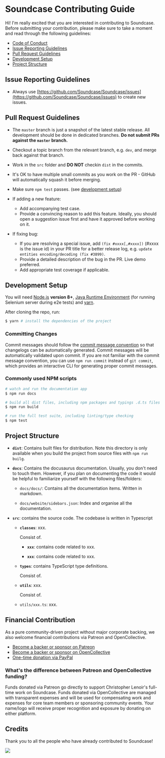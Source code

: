 # Soundcase Contributing Guide

Hi! I'm really excited that you are interested in contributing to Soundcase. Before submitting your contribution, please make sure to take a moment and read through the following guidelines:

- [Code of Conduct](https://github.com/soundcase/soundcase/blob/master/.github/CODE_OF_CONDUCT.md)
- [Issue Reporting Guidelines](#issue-reporting-guidelines)
- [Pull Request Guidelines](#pull-request-guidelines)
- [Development Setup](#development-setup)
- [Project Structure](#project-structure)

## Issue Reporting Guidelines

- Always use [https://github.com/Soundcase/Soundcase/issues](https://github.com/Soundcase/Soundcase/issues) to create new issues.

## Pull Request Guidelines

- The `master` branch is just a snapshot of the latest stable release. All development should be done in dedicated branches. **Do not submit PRs against the `master` branch.**

- Checkout a topic branch from the relevant branch, e.g. `dev`, and merge back against that branch.

- Work in the `src` folder and **DO NOT** checkin `dist` in the commits.

- It's OK to have multiple small commits as you work on the PR - GitHub will automatically squash it before merging.

- Make sure `npm test` passes. (see [development setup](#development-setup))

- If adding a new feature:

  - Add accompanying test case.
  - Provide a convincing reason to add this feature. Ideally, you should open a suggestion issue first and have it approved before working on it.

- If fixing bug:
  - If you are resolving a special issue, add `(fix #xxxx[,#xxxx])` (#xxxx is the issue id) in your PR title for a better release log, e.g. `update entities encoding/decoding (fix #3899)`.
  - Provide a detailed description of the bug in the PR. Live demo preferred.
  - Add appropriate test coverage if applicable.

## Development Setup

You will need [Node.js](http://nodejs.org) **version 8+**, [Java Runtime Environment](http://www.oracle.com/technetwork/java/javase/downloads/index.html) (for running Selenium server during e2e tests) and [yarn](https://yarnpkg.com/en/docs/install).

After cloning the repo, run:

```bash
$ yarn # install the dependencies of the project
```

### Committing Changes

Commit messages should follow the [commit message convention](./COMMIT_CONVENTION.md) so that changelogs can be automatically generated. Commit messages will be automatically validated upon commit. If you are not familiar with the commit message convention, you can use `npm run commit` instead of `git commit`, which provides an interactive CLI for generating proper commit messages.

### Commonly used NPM scripts

```bash
# watch and run the documentation app
$ npm run docs

# build all dist files, including npm packages and typings .d.ts files
$ npm run build

# run the full test suite, including linting/type checking
$ npm test
```

<!-- There are some other scripts available in the `scripts` section of the `package.json` file.

The default test script will do the following: lint with ESLint -> type check with Flow -> unit tests with coverage -> e2e tests. **Please make sure to have this pass successfully before submitting a PR.** Although the same tests will be run against your PR on the CI server, it is better to have it working locally. -->

## Project Structure

- **`dist`**: Contains built files for distribution. Note this directory is only available when you build the project from source files with `npm run builg`.

- **`docs`**: Contains the docusaurus documentation. Usually, you don't need to touch them. However, if you plan on documenting the code it would be helpful to familiarize yourself with the following files/folders:

  - `docs/docs/`: Contains all the documentation items. Written in markdown.

  - `docs/website/sidebars.json`: Index and organise all the documentation.

<!-- - **`test`**: contains all tests. The unit tests are written with [Jasmine](http://jasmine.github.io/2.3/introduction.html) and run with [Karma](http://karma-runner.github.io/0.13/index.html). The e2e tests are written for and run with [Nightwatch.js](http://nightwatchjs.org/). -->

- **`src`**: contains the source code. The codebase is written in Typescript

  - **`classes`**: xxx.

    Consist of.

    - **`xxx`**: contains code related to xxx.

    - **`xxx`**: contains code related to xxx.

  - **`types`**: contains TypeScript type definitions.

    Consist of.

  - **`utils`**: xxx.

    Consist of.

  - `utils/xxx.ts`: xxx.

## Financial Contribution

As a pure community-driven project without major corporate backing, we also welcome financial contributions via Patreon and OpenCollective.

- [Become a backer or sponsor on Patreon](https://www.patreon.com/lenoirc)
- [Become a backer or sponsor on OpenCollective](https://opencollective.com/soundcase)
- [One-time donation via PayPal](https://paypal.me/xledocteurx)

### What's the difference between Patreon and OpenCollective funding?

Funds donated via Patreon go directly to support Christopher Lenoir's full-time work on Soundcase. Funds donated via OpenCollective are managed with transparent expenses and will be used for compensating work and expenses for core team members or sponsoring community events. Your name/logo will receive proper recognition and exposure by donating on either platform.

## Credits

Thank you to all the people who have already contributed to Soundcase!

<a href="https://github.com/soundcase/soundcase/graphs/contributors"><img src="https://opencollective.com/soundcase/contributors.svg?width=890" /></a>
